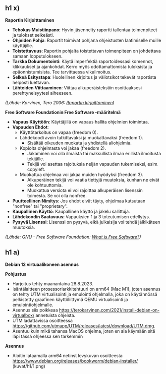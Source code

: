 ## h1 x)

**Raportin Kirjoittaminen**

-   **Tehokas Muistiinpano**: Hyvin jäsennelty raportti tallentaa toimenpiteet ja tulokset selkeästi.
-   **Ohjeiden Pohja**: Raportit toimivat pohjana ohjeistusten laatimiselle muille käyttäjille.
-   **Toistettavuus**: Raportin pohjalta toistettavan toimenpiteen on johdettava samaan lopputulokseen.
-   **Tarkka Dokumentointi**: Käytä imperfektiä raportoidessasi komennot, klikkaukset ja ajankohdat. Kerro myös odottamattomista tuloksista ja epäonnistumisista. Tee tarvittaessa vikailmoitus.
-   **Selkeä Esitystapa**: Huolellinen kirjoitus ja väliotsikot tekevät raportista helposti luettavan.
-   **Lähteiden Viittaaminen**: Viittaa alkuperäistekstiin osoittaaksesi perehtyneisyytesi aiheeseen.

_(Lähde: Karvinen, Tero 2006: [Raportin kirjoittaminen](https://terokarvinen.com/2006/raportin-kirjoittaminen-4/))_

**Free Software Foundationin Free Software -määritelmä**

-   **Vapaus Käyttöön**: Käyttäjillä on vapaus hallita ohjelmien toimintaa.
-   **Vapauden Ehdot**:
    -   Käyttötarkoitus on vapaa (freedom 0).
    -   Lähdekoodi avoin tutkittavaksi ja muokattavaksi (freedom 1).
        -   Sisältää oikeuden muokata ja yhdistellä aliohjelmia.
    -   Kopioita ohjelmasta voi jakaa (freedom 2).
        -   Jakaminen voi olla ilmaista tai maksullista ilman erillistä ilmoitusta tekijälle.
        -   Tekijä voi asettaa rajoituksia neljän vapauden tukemiseksi, esim. copyleft.
    -   Muokattua ohjelmaa voi jakaa muiden hyödyksi (freedom 3).
        -   Alkuperäinen tekijä voi vaatia tiettyjä muutoksia, kunhan ne eivät ole kohtuuttomia.
        -   Muokattua versiota ei voi rajoittaa alkuperäisen lisenssin toimesta. Se voi olla nonfree.
-   **Puutteellinen Nimitys**: Jos ehdot eivät täyty, ohjelmaa kutsutaan "nonfree" tai "proprietary".
-   **Kaupallinen Käyttö**: Kaupallinen käyttö ja jakelu sallittuja.
-   **Lähdekoodin Saatavuus**: Vapauksien 1 ja 3 toteutumisen edellytys.
-   **Pysyvä Lisenssi**: Lisenssi on pysyvä, eikä julkaisija voi tehdä jälkikäteen muutoksia.

_(Lähde: GNU - Free Software Foundation: [What is Free Software?](https://www.gnu.org/philosophy/free-sw.html))_

## h1 a)

**Debian 12 virtuaalikoneen asennus**

**Pohjustus**

-   Harjoitus tehty maanantaina 28.8.2023.
-   Isäntälaitteen prosessoriarkkitehtuuri on arm64 (Mac M1), joten asennus on tehty UTM virtualisointi ja emulointi ohjelmalla, joka on käytännössä pelkistetty graafinen käyttöliittymä QEMU virtualisointi ja emulointiohjelmalle.
-   Asennus siis poikkeaa https://terokarvinen.com/2021/install-debian-on-virtualbox/ annetuista ohjeista.
-   UTM ladattavissa osoitteessa https://github.com/utmapp/UTM/releases/latest/download/UTM.dmg.
-   Asentuu kuin mikä tahansa MacOS ohjelma, joten en ala käymään sitä läpi tässä ohjeessa sen tarkemmin

**Asennus**

-   Aloitin lataamalla arm64 netinst levykuvan osoitteesta https://www.debian.org/releases/bookworm/debian-installer/
    (kuvat/h1/1.png)

